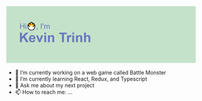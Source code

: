 <img src="/header.png">

<ul>
  <li>🔭 I’m currently working on a web game called Battle Monster</li>
  <li>🌱 I’m currently learning React, Redux, and Typescript</li>
  <li>💬 Ask me about my next project</li>
  <li>📫 How to reach me: ...</li>
</ul>


<!--
**KxTrinh/KxTrinh** is a ✨ _special_ ✨ repository because its `README.md` (this file) appears on your GitHub profile.

Here are some ideas to get you started:

- 🔭 I’m currently working on ...
- 🌱 I’m currently learning ...
- 👯 I’m looking to collaborate on ...
- 🤔 I’m looking for help with ...
- 💬 Ask me about ...
- 📫 How to reach me: ...
- 😄 Pronouns: ...
- ⚡ Fun fact: ...
-->
